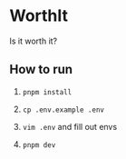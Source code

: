 # WorthIt

Is it worth it?

## How to run

1. `pnpm install`

2. `cp .env.example .env`

3. `vim .env` and fill out envs

4. `pnpm dev`
